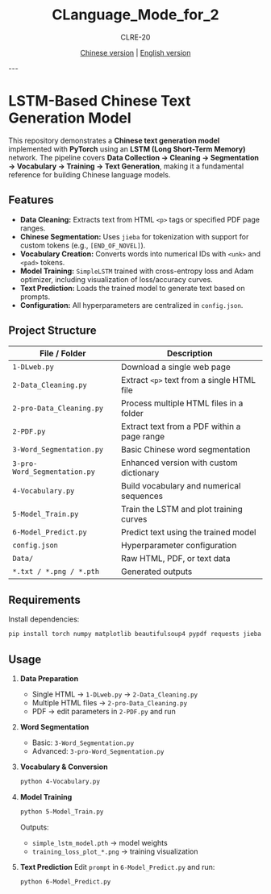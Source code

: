 <h1 align="center">CLanguage_Mode_for_2</h1>
<p align="center">CLRE-20</p>
<p align="center"><a href="/README.md">Chinese version</a> | <a href="/EREADME.md">English version</a></p>
---

# LSTM-Based Chinese Text Generation Model

This repository demonstrates a **Chinese text generation model** implemented with **PyTorch** using an **LSTM (Long Short-Term Memory)** network.
The pipeline covers **Data Collection → Cleaning → Segmentation → Vocabulary → Training → Text Generation**, making it a fundamental reference for building Chinese language models.

## Features

* **Data Cleaning:** Extracts text from HTML `<p>` tags or specified PDF page ranges.
* **Chinese Segmentation:** Uses `jieba` for tokenization with support for custom tokens (e.g., `[END_OF_NOVEL]`).
* **Vocabulary Creation:** Converts words into numerical IDs with `<unk>` and `<pad>` tokens.
* **Model Training:** `SimpleLSTM` trained with cross-entropy loss and Adam optimizer, including visualization of loss/accuracy curves.
* **Text Prediction:** Loads the trained model to generate text based on prompts.
* **Configuration:** All hyperparameters are centralized in `config.json`.

## Project Structure

| File / Folder                | Description                                 |
| ---------------------------- | ------------------------------------------- |
| `1-DLweb.py`                 | Download a single web page                  |
| `2-Data_Cleaning.py`         | Extract `<p>` text from a single HTML file  |
| `2-pro-Data_Cleaning.py`     | Process multiple HTML files in a folder     |
| `2-PDF.py`                   | Extract text from a PDF within a page range |
| `3-Word_Segmentation.py`     | Basic Chinese word segmentation             |
| `3-pro-Word_Segmentation.py` | Enhanced version with custom dictionary     |
| `4-Vocabulary.py`            | Build vocabulary and numerical sequences    |
| `5-Model_Train.py`           | Train the LSTM and plot training curves     |
| `6-Model_Predict.py`         | Predict text using the trained model        |
| `config.json`                | Hyperparameter configuration                |
| `Data/`                      | Raw HTML, PDF, or text data                 |
| `*.txt / *.png / *.pth`      | Generated outputs                           |

## Requirements

Install dependencies:

```bash
pip install torch numpy matplotlib beautifulsoup4 pypdf requests jieba
```

## Usage

1. **Data Preparation**

   * Single HTML → `1-DLweb.py` → `2-Data_Cleaning.py`
   * Multiple HTML files → `2-pro-Data_Cleaning.py`
   * PDF → edit parameters in `2-PDF.py` and run

2. **Word Segmentation**

   * Basic: `3-Word_Segmentation.py`
   * Advanced: `3-pro-Word_Segmentation.py`

3. **Vocabulary & Conversion**

   ```bash
   python 4-Vocabulary.py
   ```

4. **Model Training**

   ```bash
   python 5-Model_Train.py
   ```

   Outputs:

   * `simple_lstm_model.pth` → model weights
   * `training_loss_plot_*.png` → training visualization

5. **Text Prediction**
   Edit `prompt` in `6-Model_Predict.py` and run:

   ```bash
   python 6-Model_Predict.py
   ```
